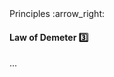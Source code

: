 <link rel="stylesheet" href="{{baseUrl}}/css/textbook.css">

<div class="website-content">

<div id="path">Principles :arrow_right: </div>

<div id="title">

#### Law of Demeter :three:

</div>

<div id="body">

...

</div>

</div>

